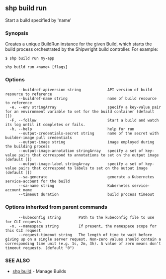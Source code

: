 ## shp build run

Start a build specified by 'name'

### Synopsis


Creates a unique BuildRun instance for the given Build, which starts the build
process orchestrated by the Shipwright build controller. For example:

	$ shp build run my-app


```
shp build run <name> [flags]
```

### Options

```
      --buildref-apiversion string            API version of build resource to reference
      --buildref-name string                  name of build resource to reference
  -e, --env stringArray                       specify a key-value pair for an environment variable to set for the build container (default [])
  -F, --follow                                Start a build and watch its log until it completes or fails.
  -h, --help                                  help for run
      --output-credentials-secret string      name of the secret with builder-image pull credentials
      --output-image string                   image employed during the building process
      --output-image-annotation stringArray   specify a set of key-value pairs that correspond to annotations to set on the output image (default [])
      --output-image-label stringArray        specify a set of key-value pairs that correspond to labels to set on the output image (default [])
      --sa-generate                           generate a Kubernetes service-account for the build
      --sa-name string                        Kubernetes service-account name
      --timeout duration                      build process timeout
```

### Options inherited from parent commands

```
      --kubeconfig string        Path to the kubeconfig file to use for CLI requests.
  -n, --namespace string         If present, the namespace scope for this CLI request
      --request-timeout string   The length of time to wait before giving up on a single server request. Non-zero values should contain a corresponding time unit (e.g. 1s, 2m, 3h). A value of zero means don't timeout requests. (default "0")
```

### SEE ALSO

* [shp build](shp_build.md)	 - Manage Builds

